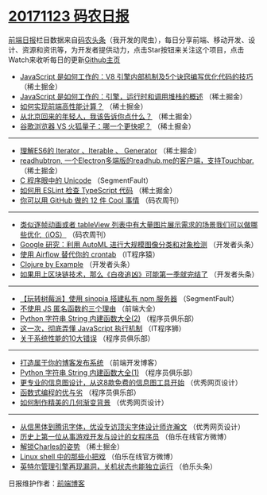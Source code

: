 # [20171123 码农日报](https://toutiao.qdkfweb.cn/date/2017/11/23)

[前端日报](https://qdkfweb.cn/c/news)栏目数据来自[码农头条](https://toutiao.qdkfweb.cn/)（我开发的爬虫），每日分享前端、移动开发、设计、资源和资讯等，为开发者提供动力，点击Star按钮来关注这个项目，点击Watch来收听每日的更新[Github主页](https://github.com/kujian/frontendDaily)
* [JavaScript 是如何工作的：V8 引擎内部机制及5个诀窍编写优化代码的技巧](https://toutiao.qdkfweb.cn/57283.html) （稀土掘金）
* [JavaScript 是如何工作的：引擎，运行时和调用堆栈的概述](https://toutiao.qdkfweb.cn/57284.html) （稀土掘金）
* [如何实现前端高性能计算？](https://toutiao.qdkfweb.cn/57282.html) （稀土掘金）
* [从北京回来的年轻人，我该告诉你点什么？](https://toutiao.qdkfweb.cn/57286.html) （稀土掘金）
* [谷歌浏览器 VS 火狐量子：哪一个更快呢？](https://toutiao.qdkfweb.cn/57280.html) （稀土掘金）

***
* [理解ES6的 Iterator 、Iterable 、 Generator](https://toutiao.qdkfweb.cn/57281.html) （稀土掘金）
* [readhubtron, 一个Electron多端版的readhub.me的客户端，支持Touchbar.](https://toutiao.qdkfweb.cn/57287.html) （稀土掘金）
* [C 程序眼中的 Unicode](https://toutiao.qdkfweb.cn/57278.html) （SegmentFault）
* [如何用 ESLint 检查 TypeScript 代码](https://toutiao.qdkfweb.cn/57279.html) （稀土掘金）
* [你可以用 GitHub 做的 12 件 Cool 事情](https://toutiao.qdkfweb.cn/57352.html) （码农周刊）

***
* [类似逐帧动画或者 tableView 列表中有大量图片展示需求的场景我们可以做哪些优化（iOS）](https://toutiao.qdkfweb.cn/57353.html) （码农周刊）
* [Google 研究：利用 AutoML 进行大规模图像分类和对象检测](https://toutiao.qdkfweb.cn/57249.html) （开发者头条）
* [使用 Airflow 替代你的 crontab](https://toutiao.qdkfweb.cn/57354.html) （IT程序猿）
* [Clojure by Example](https://toutiao.qdkfweb.cn/57250.html) （开发者头条）
* [如果用上区块链技术，那么《白夜追凶》可能第一季就完结了](https://toutiao.qdkfweb.cn/57251.html) （开发者头条）

***
* [【玩转树莓派】使用 sinopia 搭建私有 npm 服务器](https://toutiao.qdkfweb.cn/57277.html) （SegmentFault）
* [不使用 JS 匿名函数的三个理由](https://toutiao.qdkfweb.cn/57347.html) （前端大全）
* [Python 字符串 String 内建函数大全(2)](https://toutiao.qdkfweb.cn/57348.html) （程序员俱乐部）
* [这一次，彻底弄懂 JavaScript 执行机制](https://toutiao.qdkfweb.cn/57359.html) （IT程序狮）
* [关于系统性能的10大错误](https://toutiao.qdkfweb.cn/57349.html) （程序员俱乐部）

***
* [打造属于你的博客发布系统](https://toutiao.qdkfweb.cn/57360.html) （前端开发博客）
* [Python 字符串 String 内建函数大全(1)](https://toutiao.qdkfweb.cn/57350.html) （程序员俱乐部）
* [更专业的信息图设计，从这8款免费的信息图工具开始](https://toutiao.qdkfweb.cn/57361.html) （优秀网页设计）
* [函数式编程的优与劣](https://toutiao.qdkfweb.cn/57351.html) （程序员俱乐部）
* [如何制作精美的几何渐变背景](https://toutiao.qdkfweb.cn/57362.html) （优秀网页设计）

***
* [从信黑体到腾讯字体，优设专访顶尖字体设计师许瀚文](https://toutiao.qdkfweb.cn/57363.html) （优秀网页设计）
* [历史上第一位从事游戏开发与设计的女程序员](https://toutiao.qdkfweb.cn/57364.html) （伯乐在线官方微博）
* [解锁Charles的姿势](https://toutiao.qdkfweb.cn/57285.html) （稀土掘金）
* [Linux shell 中的那些小把戏](https://toutiao.qdkfweb.cn/57365.html) （伯乐在线官方微博）
* [英特尔管理引擎再现漏洞，关机状态也能独立运行](https://toutiao.qdkfweb.cn/57355.html) （伯乐头条）

日报维护作者：[前端博客](https://qdkfweb.cn/) 